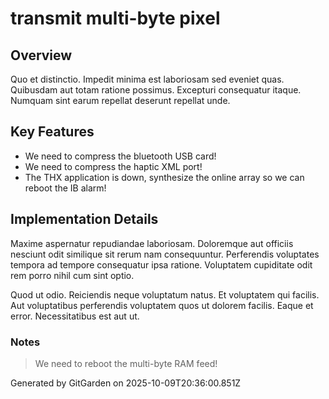 # transmit multi-byte pixel

## Overview
Quo et distinctio. Impedit minima est laboriosam sed eveniet quas. Quibusdam aut totam ratione possimus. Excepturi consequatur itaque. Numquam sint earum repellat deserunt repellat unde.

## Key Features
- We need to compress the bluetooth USB card!
- We need to compress the haptic XML port!
- The THX application is down, synthesize the online array so we can reboot the IB alarm!

## Implementation Details
Maxime aspernatur repudiandae laboriosam. Doloremque aut officiis nesciunt odit similique sit rerum nam consequuntur. Perferendis voluptates tempora ad tempore consequatur ipsa ratione. Voluptatem cupiditate odit rem porro nihil cum sint optio.
 Quod ut odio. Reiciendis neque voluptatum natus. Et voluptatem qui facilis. Aut voluptatibus perferendis voluptatem quos ut dolorem facilis. Eaque et error. Necessitatibus est aut ut.

### Notes
> We need to reboot the multi-byte RAM feed!

Generated by GitGarden on 2025-10-09T20:36:00.851Z